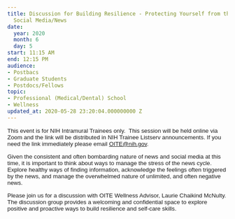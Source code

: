 ```yaml
---
title: Discussion for Building Resilience - Protecting Yourself from the Stress of
  Social Media/News
date:
  year: 2020
  month: 6
  day: 5
start: 11:15 AM
end: 12:15 PM
audience:
- Postbacs
- Graduate Students
- Postdocs/Fellows
topic:
- Professional (Medical/Dental) School
- Wellness
updated_at: 2020-05-28 23:20:04.000000000 Z
---
```

<span style="font-family: arial, helvetica, sans-serif; font-size:
10pt;">This event is for NIH Intramural Trainees only.  This session
will be held online via Zoom and the link will be distributed in NIH
Trainee Listserv announcements. If you need the link immediately please
email OITE@nih.gov. </span>

<span style="font-family: arial, helvetica, sans-serif; font-size:
10pt;">Given the consistent and often bombarding nature of news and
social media at this time, it is important to think about ways to manage
the stress of the news cycle. Explore healthy ways of finding
information, acknowledge the feelings often triggered by the news, and
manage the overwhelmed nature of unlimited, and often negative
news.</span>

<span style="font-family: arial, helvetica, sans-serif; font-size:
10pt;">Please join us for a discussion with OITE Wellness Advisor,
Laurie Chaikind McNulty. The discussion group provides a welcoming and
confidential space to explore positive and proactive ways to build
resilience and self-care skills.</span>
